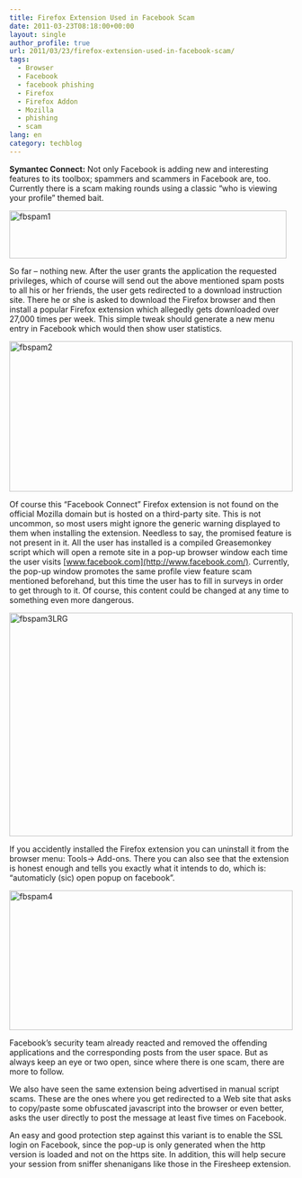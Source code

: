 ```yaml
---
title: Firefox Extension Used in Facebook Scam
date: 2011-03-23T08:18:00+00:00
layout: single
author_profile: true
url: 2011/03/23/firefox-extension-used-in-facebook-scam/
tags:
  - Browser
  - Facebook
  - facebook phishing
  - Firefox
  - Firefox Addon
  - Mozilla
  - phishing
  - scam
lang: en
category: techblog
---
```

**Symantec Connect:** Not only Facebook is adding new and interesting features to its toolbox; spammers and scammers in Facebook are, too. Currently there is a scam making rounds using a classic “who is viewing your profile” themed bait.

[<img title="fbspam1" border="0" alt="fbspam1" src="http://lh6.ggpht.com/_vaUVXcmC3OI/TYmllKJ48kI/AAAAAAAADxY/P78cMefkU2w/fbspam1_thumb%5B3%5D.jpg?imgmax=800" width="493" height="85" />](http://lh4.ggpht.com/_vaUVXcmC3OI/TYmli2cbRGI/AAAAAAAADxU/9bdQKrS8k3M/s1600-h/fbspam1%5B5%5D.jpg)

So far – nothing new. After the user grants the application the requested privileges, which of course will send out the above mentioned spam posts to all his or her friends, the user gets redirected to a download instruction site. There he or she is asked to download the Firefox browser and then install a popular Firefox extension which allegedly gets downloaded over 27,000 times per week. This simple tweak should generate a new menu entry in Facebook which would then show user statistics.

[<img title="fbspam2" border="0" alt="fbspam2" src="http://lh6.ggpht.com/_vaUVXcmC3OI/TYmlpUBPE5I/AAAAAAAADxg/2bQylVixNaI/fbspam2_thumb%5B1%5D.jpg?imgmax=800" width="504" height="267" />](http://lh4.ggpht.com/_vaUVXcmC3OI/TYmlnBT6kNI/AAAAAAAADxc/qanQ1cEM8SQ/s1600-h/fbspam2%5B3%5D.jpg)

Of course this “Facebook Connect” Firefox extension is not found on the official Mozilla domain but is hosted on a third-party site. This is not uncommon, so most users might ignore the generic warning displayed to them when installing the extension. Needless to say, the promised feature is not present in it. All the user has installed is a compiled Greasemonkey script which will open a remote site in a pop-up browser window each time the user visits [www.facebook.com](http://www.facebook.com/). Currently, the pop-up window promotes the same profile view feature scam mentioned beforehand, but this time the user has to fill in surveys in order to get through to it. Of course, this content could be changed at any time to something even more dangerous.

[<img title="fbspam3LRG" border="0" alt="fbspam3LRG" src="http://lh6.ggpht.com/_vaUVXcmC3OI/TYmlulr-ZZI/AAAAAAAADxo/LWESDZK-IbI/fbspam3LRG_thumb%5B1%5D.jpg?imgmax=800" width="504" height="397" />](http://lh4.ggpht.com/_vaUVXcmC3OI/TYmlr7JTPcI/AAAAAAAADxk/KSNLq58GPYg/s1600-h/fbspam3LRG%5B3%5D.jpg)

If you accidently installed the Firefox extension you can uninstall it from the browser menu: Tools-> Add-ons. There you can also see that the extension is honest enough and tells you exactly what it intends to do, which is: “automaticly (sic) open popup on facebook”.

[<img title="fbspam4" border="0" alt="fbspam4" src="http://lh5.ggpht.com/_vaUVXcmC3OI/TYmlzLonhRI/AAAAAAAADxw/CFyq__Bzb-A/fbspam4_thumb%5B1%5D.jpg?imgmax=800" width="504" height="248" />](http://lh4.ggpht.com/_vaUVXcmC3OI/TYmlw_NHLbI/AAAAAAAADxs/SUd8bfLGxLI/s1600-h/fbspam4%5B3%5D.jpg)

Facebook’s security team already reacted and removed the offending applications and the corresponding posts from the user space. But as always keep an eye or two open, since where there is one scam, there are more to follow.

We also have seen the same extension being advertised in manual script scams. These are the ones where you get redirected to a Web site that asks to copy/paste some obfuscated javascript into the browser or even better, asks the user directly to post the message at least five times on Facebook.

An easy and good protection step against this variant is to enable the SSL login on Facebook, since the pop-up is only generated when the http version is loaded and not on the https site. In addition, this will help secure your session from sniffer shenanigans like those in the Firesheep extension.
